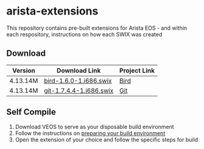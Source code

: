 # arista-extensions

This repository contains pre-built extensions for Arista EOS - and within each respository, instructions on how each SWIX was created

## Download

| Version | Download Link | Project Link |
| --- | --- | --- |
| 4.13.14M | [bird-1.6.0-1.i686.swix](swix/bird-1.6.0-1.swix) | [Bird](tree/master/bird) |
| 4.13.14M | [git-1.7.4.4-1.i686.swix](swix/git-1.7.4.4-1.swix) | [Git](tree/master/git) |

## Self Compile

 1. Download VEOS to serve as your disposable build environment
 1. Follow the instructions on [preparing your build environment](COMPILE_PREPARATION.md)
 1. Open the extension of your choice and follow the specific steps for build
